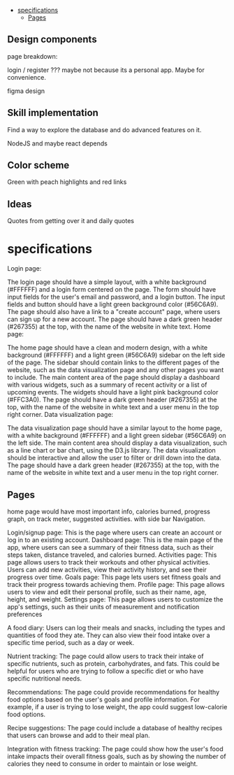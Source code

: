 - [specifications](#specifications)
  - [Pages](#pages)

## Design components

page breakdown:

login / register ??? maybe not because its a personal app. Maybe for convenience.

figma design

## Skill implementation

Find a way to explore the database and do advanced features on it.

NodeJS and maybe react depends


## Color scheme

Green with peach highlights and red links

## Ideas

Quotes from getting over it and daily quotes 

# specifications

Login page:

The login page should have a simple layout, with a white background (#FFFFFF) and a login form centered on the page.
The form should have input fields for the user's email and password, and a login button. The input fields and button should have a light green background color (#56C6A9).
The page should also have a link to a "create account" page, where users can sign up for a new account.
The page should have a dark green header (#267355) at the top, with the name of the website in white text.
Home page:

The home page should have a clean and modern design, with a white background (#FFFFFF) and a light green (#56C6A9) sidebar on the left side of the page.
The sidebar should contain links to the different pages of the website, such as the data visualization page and any other pages you want to include.
The main content area of the page should display a dashboard with various widgets, such as a summary of recent activity or a list of upcoming events. The widgets should have a light pink background color (#FFC3A0).
The page should have a dark green header (#267355) at the top, with the name of the website in white text and a user menu in the top right corner.
Data visualization page:

The data visualization page should have a similar layout to the home page, with a white background (#FFFFFF) and a light green sidebar (#56C6A9) on the left side.
The main content area should display a data visualization, such as a line chart or bar chart, using the D3.js library. The data visualization should be interactive and allow the user to filter or drill down into the data.
The page should have a dark green header (#267355) at the top, with the name of the website in white text and a user menu in the top right corner.

## Pages

home page would have most important info, calories burned, progress graph, on track meter, suggested activities. with side bar Navigation.

Login/signup page: This is the page where users can create an account or log in to an existing account.
Dashboard page: This is the main page of the app, where users can see a summary of their fitness data, such as their steps taken, distance traveled, and calories burned.
Activities page: This page allows users to track their workouts and other physical activities. Users can add new activities, view their activity history, and see their progress over time.
Goals page: This page lets users set fitness goals and track their progress towards achieving them.
Profile page: This page allows users to view and edit their personal profile, such as their name, age, height, and weight.
Settings page: This page allows users to customize the app's settings, such as their units of measurement and notification preferences

A food diary: Users can log their meals and snacks, including the types and quantities of food they ate. They can also view their food intake over a specific time period, such as a day or week.

Nutrient tracking: The page could allow users to track their intake of specific nutrients, such as protein, carbohydrates, and fats. This could be helpful for users who are trying to follow a specific diet or who have specific nutritional needs.

Recommendations: The page could provide recommendations for healthy food options based on the user's goals and profile information. For example, if a user is trying to lose weight, the app could suggest low-calorie food options.

Recipe suggestions: The page could include a database of healthy recipes that users can browse and add to their meal plan.

Integration with fitness tracking: The page could show how the user's food intake impacts their overall fitness goals, such as by showing the number of calories they need to consume in order to maintain or lose weight.


